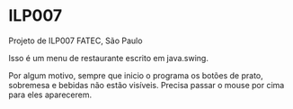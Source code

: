# ILP007
Projeto de ILP007
FATEC, São Paulo

Isso é um menu de restaurante escrito em java.swing.

Por algum motivo, sempre que inicio o programa os botões de prato, sobremesa e bebidas não estão visíveis. Precisa passar o mouse por cima para eles aparecerem.
